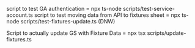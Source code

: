 script to test GA authentication = npx ts-node scripts/test-service-account.ts
script to test moving data from API to fixtures sheet = npx ts-node scripts/test-fixtures-update.ts (DNW)

Script to actually update GS with Fixture Data = npx tsx scripts/update-fixtures.ts

